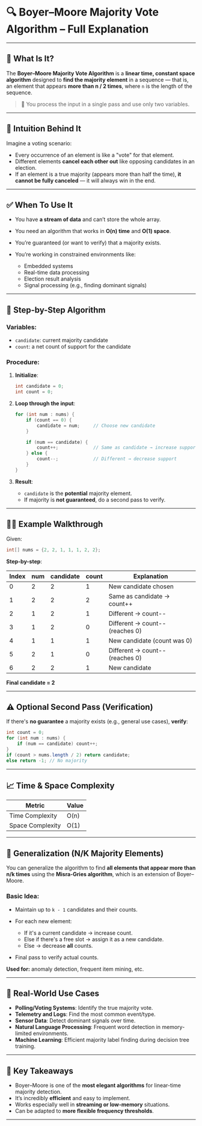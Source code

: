 
# 🔍 Boyer–Moore Majority Vote Algorithm – Full Explanation

---

## 🌟 What Is It?

The **Boyer–Moore Majority Vote Algorithm** is a **linear time, constant space algorithm** designed to **find the majority element** in a sequence — that is, an element that appears **more than n / 2 times**, where `n` is the length of the sequence.

> 🔁 You process the input in a single pass and use only two variables.

---

## 🧠 Intuition Behind It

Imagine a voting scenario:

* Every occurrence of an element is like a "vote" for that element.
* Different elements **cancel each other out** like opposing candidates in an election.
* If an element is a true majority (appears more than half the time), **it cannot be fully canceled** — it will always win in the end.

---

## ✅ When To Use It

* You have **a stream of data** and can’t store the whole array.
* You need an algorithm that works in **O(n) time** and **O(1) space**.
* You’re guaranteed (or want to verify) that a majority exists.
* You’re working in constrained environments like:

  * Embedded systems
  * Real-time data processing
  * Election result analysis
  * Signal processing (e.g., finding dominant signals)

---

## 🧩 Step-by-Step Algorithm

### Variables:

* `candidate`: current majority candidate
* `count`: a net count of support for the candidate

### Procedure:

1. **Initialize**:

   ```java
   int candidate = 0;
   int count = 0;
   ```

2. **Loop through the input**:

   ```java
   for (int num : nums) {
       if (count == 0) {
           candidate = num;     // Choose new candidate
       }

       if (num == candidate) {
           count++;             // Same as candidate → increase support
       } else {
           count--;             // Different → decrease support
       }
   }
   ```

3. **Result**:

   * `candidate` is the **potential** majority element.
   * If majority is **not guaranteed**, do a second pass to verify.

---

## 👨‍🏫 Example Walkthrough

Given:

```java
int[] nums = {2, 2, 1, 1, 1, 2, 2};
```

**Step-by-step**:

| Index | num | candidate | count | Explanation                     |
| ----- | --- | --------- | ----- | ------------------------------- |
| 0     | 2   | 2         | 1     | New candidate chosen            |
| 1     | 2   | 2         | 2     | Same as candidate → count++     |
| 2     | 1   | 2         | 1     | Different → count--             |
| 3     | 1   | 2         | 0     | Different → count-- (reaches 0) |
| 4     | 1   | 1         | 1     | New candidate (count was 0)     |
| 5     | 2   | 1         | 0     | Different → count-- (reaches 0) |
| 6     | 2   | 2         | 1     | New candidate                   |

**Final candidate = 2**

---

## ⚠️ Optional Second Pass (Verification)

If there's **no guarantee** a majority exists (e.g., general use cases), **verify**:

```java
int count = 0;
for (int num : nums) {
    if (num == candidate) count++;
}
if (count > nums.length / 2) return candidate;
else return -1; // No majority
```

---

## 📈 Time & Space Complexity

| Metric           | Value |
| ---------------- | ----- |
| Time Complexity  | O(n)  |
| Space Complexity | O(1)  |

---

## 🔄 Generalization (N/K Majority Elements)

You can generalize the algorithm to find **all elements that appear more than n/k times** using the **Misra-Gries algorithm**, which is an extension of Boyer–Moore.

### Basic Idea:

* Maintain up to `k - 1` candidates and their counts.
* For each new element:

  * If it's a current candidate → increase count.
  * Else if there's a free slot → assign it as a new candidate.
  * Else → decrease **all** counts.
* Final pass to verify actual counts.

**Used for:** anomaly detection, frequent item mining, etc.

---

## 🧪 Real-World Use Cases

* **Polling/Voting Systems**: Identify the true majority vote.
* **Telemetry and Logs**: Find the most common event/type.
* **Sensor Data**: Detect dominant signals over time.
* **Natural Language Processing**: Frequent word detection in memory-limited environments.
* **Machine Learning**: Efficient majority label finding during decision tree training.

---

## 🧠 Key Takeaways

* Boyer–Moore is one of the **most elegant algorithms** for linear-time majority detection.
* It’s incredibly **efficient** and easy to implement.
* Works especially well in **streaming or low-memory** situations.
* Can be adapted to **more flexible frequency thresholds**.

---

